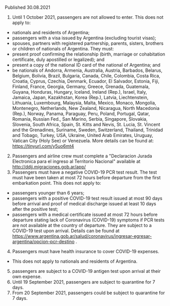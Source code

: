 Published 30.08.2021
1. Until 1 October 2021, passengers are not allowed to enter.
This does not apply to:
- nationals and residents of Argentina;
- passengers with a visa issued by Argentina (excluding tourist visas);
- spouses, partners with registered partnership, parents, sisters, brothers or children of nationals of Argentina. They must:
- present proof confirming the relationship (birth, marriage or cohabitation certificate, duly apostilled or legalized); and
- present a copy of the national ID card of the national of Argentina; and
- be nationals of Andorra, Armenia, Australia, Austria, Barbados, Belarus, Belgium, Bolivia, Brazil, Bulgaria, Canada, Chile, Colombia, Costa Rica, Croatia, Cyprus, Czechia, Denmark, Ecuador, El Salvador, Estonia, Fiji, Finland, France, Georgia, Germany, Greece, Grenada, Guatemala, Guyana, Honduras, Hungary, Iceland, Ireland (Rep.), Israel, Italy, Jamaica, Japan, Kazakhstan, Korea (Rep.), Latvia, Liechtenstein, Lithuania, Luxembourg, Malaysia, Malta, Mexico, Monaco, Mongolia, Montenegro, Netherlands, New Zealand, Nicaragua, North Macedonia (Rep.), Norway, Panama, Paraguay, Peru, Poland, Portugal, Qatar, Romania, Russian Fed., San Marino, Serbia, Singapore, Slovakia, Slovenia, South Africa, Spain, St. Kitts and Nevis, St. Lucia, St. Vincent and the Grenadines, Suriname, Sweden, Switzerland, Thailand, Trinidad and Tobago, Turkey, USA, Ukraine, United Arab Emirates, Uruguay, Vatican City (Holy See) or Venezuela.
More details can be found at: <a href="https://tinyurl.com/y5uo6mt4">https://tinyurl.com/y5uo6mt4</a> 
2. Passengers and airline crew must complete a "Declaracion Jurada Electronica para el ingreso al Territorio Nacional" available at <a href="http://ddjj.migraciones.gob.ar/app/">http://ddjj.migraciones.gob.ar/app/</a> 
3. Passengers must have a negative COVID-19 PCR test result. The test must have been taken at most 72 hours before departure from the first embarkation point. 
This does not apply to:
- passengers younger than 6 years;
- passengers with a positive COVID-19 test result issued at most 90 days before arrival and proof of medical discharge issued at least 10 days after the positive test;
- passengers with a medical certificate issued at most 72 hours before departure stating lack of Coronavirus (COVID-19) symptoms if PCR tests are not available at the country of departure. They are subject to a COVID-19 test upon arrival. Details can be found at <a href="https://www.argentina.gob.ar/salud/coronavirus/ingresar-egresar-argentina/opcion-pcr-destino">https://www.argentina.gob.ar/salud/coronavirus/ingresar-egresar-argentina/opcion-pcr-destino</a> .
4. Passengers must have health insurance to cover COVID-19 expenses.
- This does not apply to nationals and residents of Argentina.
5. passengers are subject to a COVID-19 antigen test upon arrival at their own expense.
6. Until 19 September 2021, passengers are subject to quarantine for 7 days.
7. From 20 September 2021, passengers could be subject to quarantine for 7 days.


